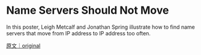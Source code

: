 
# Name Servers Should Not Move

In this poster, Leigh Metcalf and Jonathan Spring illustrate how to find name servers that move from IP address to IP address too often.

[原文｜original](https://insights.sei.cmu.edu/library/name-servers-should-not-move/)
        